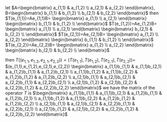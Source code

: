 let
$A=\begin{bmatrix}
   a_{1,1} & a_{1,2}   \\
   a_{2,1} & a_{2,2} 
\end{bmatrix},
B=\begin{bmatrix}
   b_{1,1} & b_{1,2}   \\
   b_{2,1} & b_{2,2} 
\end{bmatrix}$
then
$T(e_{1,1})=Ae_{1,1}B=
\begin{bmatrix}
   a_{1,1}   \\
   a_{2,1} 
\end{bmatrix}
\begin{bmatrix}
   b_{1,1} & b_{1,2}   \\ 
\end{bmatrix}$
$T(e_{1,2})=Ae_{1,2}B=
\begin{bmatrix}
   a_{1,1}   \\
   a_{2,1} 
\end{bmatrix}
\begin{bmatrix}
   b_{2,1} & b_{2,2}   \\ 
\end{bmatrix}$
$T(e_{2,1})=Ae_{2,1}B=
\begin{bmatrix}
   a_{1,2}   \\
   a_{2,2} 
\end{bmatrix}
\begin{bmatrix}
   b_{1,1} & b_{1,2}   \\ 
\end{bmatrix}$
$T(e_{2,2})=Ae_{2,2}B=
\begin{bmatrix}
   a_{1,2}   \\
   a_{2,2} 
\end{bmatrix}
\begin{bmatrix}
   b_{2,1} & b_{2,2}   \\ 
\end{bmatrix}$
  
then $T((e_{1,1},e_{1,2},e_{2,1},e_{2,2}))=(T(e_{1,1}),T(e_{1,2}),T(e_{2,1}),T(e_{2,2}))=$
$(e_{1,1},e_{1,2},e_{2,1},e_{2,2})
\begin{bmatrix}
   a_{1,1}b_{1,1} & a_{1,1}b_{2,1} & a_{1,2}b_{1,1} & a_{1,2}b_{2,1}  \\
   a_{1,1}b_{1,2} & a_{1,1}b_{2,2} & a_{1,2}b_{1,2} & a_{1,2}b_{2,2}   \\ 
   a_{2,1}b_{1,1} & a_{2,1}b_{2,1} & a_{2,2}b_{1,1} & a_{2,2}b_{2,1}    \\
   a_{2,1}b_{1,2} & a_{2,1}b_{2,2} & a_{2,2}b_{1,2} & a_{2,2}b_{2,2}   
\end{bmatrix}$
we have the matrix of the operator $T$ is
$\begin{bmatrix}
   a_{1,1}b_{1,1} & a_{1,1}b_{2,1} & a_{1,2}b_{1,1} & a_{1,2}b_{2,1}  \\
   a_{1,1}b_{1,2} & a_{1,1}b_{2,2} & a_{1,2}b_{1,2} & a_{1,2}b_{2,2}   \\ 
   a_{2,1}b_{1,1} & a_{2,1}b_{2,1} & a_{2,2}b_{1,1} & a_{2,2}b_{2,1}    \\
   a_{2,1}b_{1,2} & a_{2,1}b_{2,2} & a_{2,2}b_{1,2} & a_{2,2}b_{2,2}   
\end{bmatrix}$